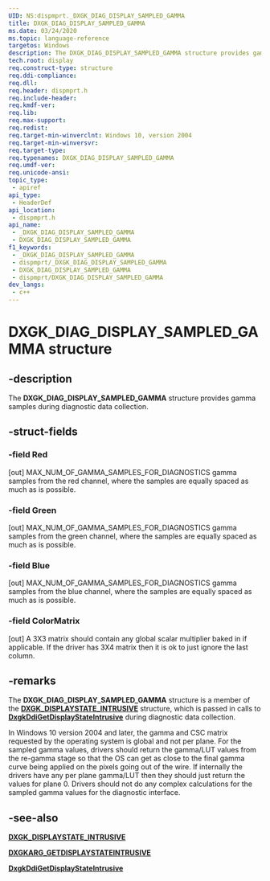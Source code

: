 ```yaml
---
UID: NS:dispmprt._DXGK_DIAG_DISPLAY_SAMPLED_GAMMA
title: DXGK_DIAG_DISPLAY_SAMPLED_GAMMA
ms.date: 03/24/2020
ms.topic: language-reference
targetos: Windows
description: The DXGK_DIAG_DISPLAY_SAMPLED_GAMMA structure provides gamma samples during diagnostic data collection.
tech.root: display
req.construct-type: structure
req.ddi-compliance: 
req.dll: 
req.header: dispmprt.h
req.include-header: 
req.kmdf-ver: 
req.lib: 
req.max-support: 
req.redist: 
req.target-min-winverclnt: Windows 10, version 2004
req.target-min-winversvr: 
req.target-type: 
req.typenames: DXGK_DIAG_DISPLAY_SAMPLED_GAMMA
req.umdf-ver: 
req.unicode-ansi: 
topic_type:
 - apiref
api_type:
 - HeaderDef
api_location:
 - dispmprt.h
api_name:
 - _DXGK_DIAG_DISPLAY_SAMPLED_GAMMA
 - DXGK_DIAG_DISPLAY_SAMPLED_GAMMA
f1_keywords:
 - _DXGK_DIAG_DISPLAY_SAMPLED_GAMMA
 - dispmprt/_DXGK_DIAG_DISPLAY_SAMPLED_GAMMA
 - DXGK_DIAG_DISPLAY_SAMPLED_GAMMA
 - dispmprt/DXGK_DIAG_DISPLAY_SAMPLED_GAMMA
dev_langs:
 - c++
---
```


# DXGK_DIAG_DISPLAY_SAMPLED_GAMMA structure


## -description

The **DXGK_DIAG_DISPLAY_SAMPLED_GAMMA** structure provides gamma samples during diagnostic data collection.

## -struct-fields

### -field Red

[out] MAX_NUM_OF_GAMMA_SAMPLES_FOR_DIAGNOSTICS gamma samples from the red channel, where the samples are equally spaced as much as is possible.

### -field Green

[out] MAX_NUM_OF_GAMMA_SAMPLES_FOR_DIAGNOSTICS gamma samples from the green channel, where the samples are equally spaced as much as is possible.

### -field Blue

[out] MAX_NUM_OF_GAMMA_SAMPLES_FOR_DIAGNOSTICS gamma samples from the blue channel, where the samples are equally spaced as much as is possible.

### -field ColorMatrix

[out] A 3X3 matrix should contain any global scalar multiplier baked in if applicable. If the driver has 3X4 matrix then it is ok to just ignore the last column.

## -remarks

The **DXGK_DIAG_DISPLAY_SAMPLED_GAMMA** structure is a member of the [**DXGK_DISPLAYSTATE_INTRUSIVE**](ns-dispmprt-dxgk_displaystate_intrusive.md) structure, which is passed in calls to [**DxgkDdiGetDisplayStateIntrusive**](nc-dispmprt-dxgkddi_getdisplaystateintrusive.md) during  diagnostic data collection.

In Windows 10 version 2004 and later, the gamma and CSC matrix requested by the operating system is global and not per plane. For the sampled gamma values, drivers should return the gamma/LUT values from the re-gamma stage so that the OS can get as close to the final gamma curve being applied on the pixels going out of the wire. If internally the drivers have any per plane gamma/LUT then they should just return the values for plane 0. Drivers should not do any complex calculations for the sampled gamma values for the diagnostic interface.

## -see-also

[**DXGK_DISPLAYSTATE_INTRUSIVE**](ns-dispmprt-dxgk_displaystate_intrusive.md)

[**DXGKARG_GETDISPLAYSTATEINTRUSIVE**](ns-dispmprt-dxgkarg_getdisplaystateintrusive.md)

[**DxgkDdiGetDisplayStateIntrusive**](nc-dispmprt-dxgkddi_getdisplaystateintrusive.md)

